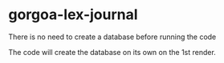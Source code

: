 # gorgoa-lex-journal

There is no need to create a database before running the code

The code will create the database on its own on the 1st render.